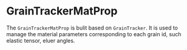 # GrainTrackerMatProp

The `GrainTrackerMatProp` is bulit based on `GrainTracker`. It is used to manage the material parameters
corresponding to each grain id, such elastic tensor, eluer angles.